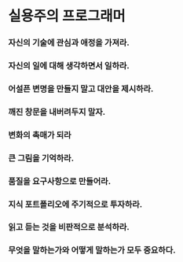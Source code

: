 # 실용주의 프로그래머
### 자신의 기술에 관심과 애정을 가져라.
### 자신의 일에 대해 생각하면서 일하라.
### 어설픈 변명을 만들지 말고 대안을 제시하라.
### 깨진 창문을 내버려두지 말자.
### 변화의 촉매가 되라
### 큰 그림을 기억하라.
### 품질을 요구사항으로 만들어라.
### 지식 포트폴리오에 주기적으로 투자하라.
### 읽고 듣는 것을 비판적으로 분석하라.
### 무엇을 말하는가와 어떻게 말하는가 모두 중요하다.